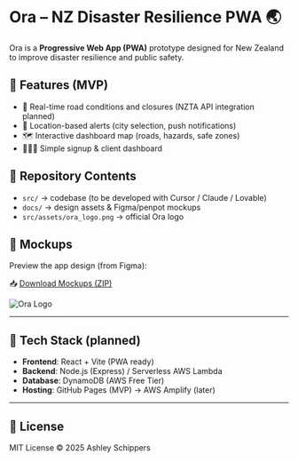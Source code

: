 # Ora – NZ Disaster Resilience PWA 🌏

Ora is a **Progressive Web App (PWA)** prototype designed for New Zealand to improve disaster resilience and public safety.  

## 🚀 Features (MVP)
- 📍 Real-time road conditions and closures (NZTA API integration planned)  
- 📢 Location-based alerts (city selection, push notifications)  
- 🗺️ Interactive dashboard map (roads, hazards, safe zones)  
- 🧑‍🤝‍🧑 Simple signup & client dashboard  

## 📂 Repository Contents
- `src/` → codebase (to be developed with Cursor / Claude / Lovable)  
- `docs/` → design assets & Figma/penpot mockups  
- `src/assets/ora_logo.png` → official Ora logo  

## 📸 Mockups
Preview the app design (from Figma):  

📥 [Download Mockups (ZIP)](docs/Ora-Disaster-Resilience-PWA.zip)  

![Ora Logo](src/assets/ora_logo_2.png)

---

## 🔧 Tech Stack (planned)
- **Frontend**: React + Vite (PWA ready)  
- **Backend**: Node.js (Express) / Serverless AWS Lambda  
- **Database**: DynamoDB (AWS Free Tier)  
- **Hosting**: GitHub Pages (MVP) → AWS Amplify (later)  

---

## 📜 License
MIT License © 2025 Ashley Schippers
